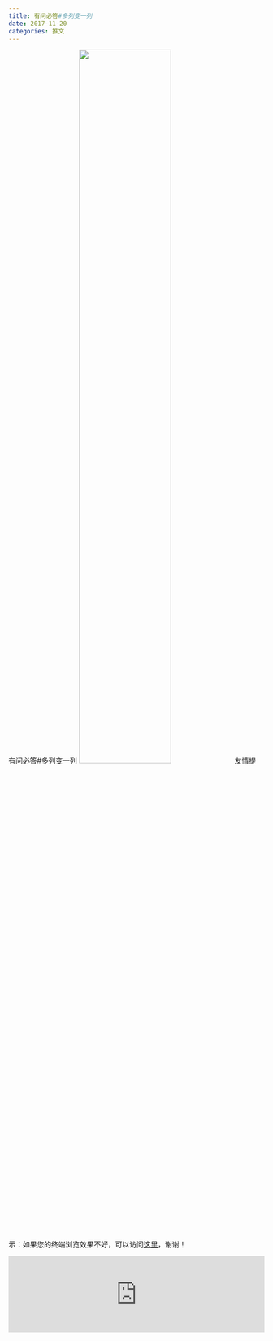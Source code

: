 ```yaml
---
title: 有问必答#多列变一列
date: 2017-11-20
categories: 推文
---
```

有问必答#多列变一列
<img src="http://mmbiz.qpic.cn/mmbiz_jpg/ACviaWTBFxhYGsBoHaszGOiajXtvSGajatfxVU7p5GWlcfUkBq4UhGHRGfI86zeQnCjicpDU05Er1ricsDNLLI1YYg/0?wx_fmt.jpeg" style="width: 60%; height: auto;"/><!--more-->
友情提示：如果您的终端浏览效果不好，可以访问[这里](https://stata-club.github.io/stata_article/2017-11-20.html)，谢谢！
<iframe src="https://stata-club.github.io/stata_article/2017-11-20.html" id="iframepage" frameborder="0" scrolling="no" marginheight="0" marginwidth="0" width="100%" onLoad="iFrameHeight()"></iframe>
<script type="text/javascript" language="javascript">
function iFrameHeight() {
var ifm= document.getElementById("iframepage");
var subWeb = document.frames ? document.frames["iframepage"].document : ifm.contentDocument;   
if(ifm != null && subWeb != null) {
 ifm.height = subWeb.body.scrollHeight;
} 
} 
</script> 